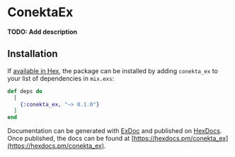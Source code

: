 # ConektaEx

**TODO: Add description**

## Installation

If [available in Hex](https://hex.pm/docs/publish), the package can be installed
by adding `conekta_ex` to your list of dependencies in `mix.exs`:

```elixir
def deps do
  [
    {:conekta_ex, "~> 0.1.0"}
  ]
end
```

Documentation can be generated with [ExDoc](https://github.com/elixir-lang/ex_doc)
and published on [HexDocs](https://hexdocs.pm). Once published, the docs can
be found at [https://hexdocs.pm/conekta_ex](https://hexdocs.pm/conekta_ex).

